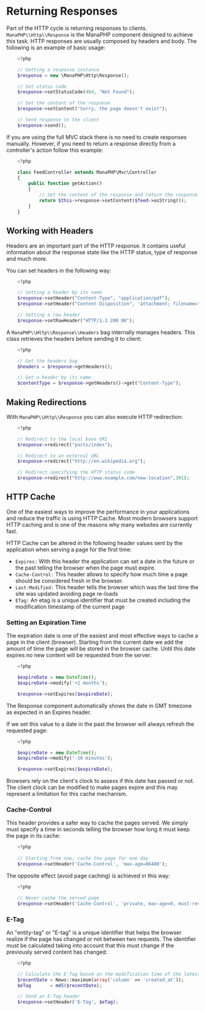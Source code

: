 # Returning Responses

Part of the HTTP cycle is returning responses to clients. `ManaPHP\\Http\\Response` is the ManaPHP
component designed to achieve this task. HTTP responses are usually composed by headers and body. The following is an example of basic usage:

```php
    <?php

    // Getting a response instance
    $response = new \ManaPHP\Http\Response();

    // Set status code
    $response->setStatusCode(404, "Not Found");

    // Set the content of the response
    $response->setContent("Sorry, the page doesn't exist");

    // Send response to the client
    $response->send();
```

If you are using the full MVC stack there is no need to create responses manually. However, if you need to return a response
directly from a controller's action follow this example:

```php
    <?php

    class FeedController extends ManaPHP\Mvc\Controller
    {
        public function getAction()
        {
            // Set the content of the response and return the response
            return $this->response->setContent($feed->asString());
        }
    }
```

## Working with Headers

Headers are an important part of the HTTP response. It contains useful information about the response state like the HTTP status,
type of response and much more.

You can set headers in the following way:

```php
    <?php

    // Setting a header by its name
    $response->setHeader("Content-Type", "application/pdf");
    $response->setHeader("Content-Disposition", 'attachment; filename="downloaded.pdf"');

    // Setting a raw header
    $response->setRawHeader("HTTP/1.1 200 OK");
```

A `ManaPHP\\Http\\Response\\Headers` bag internally manages headers. This class
retrieves the headers before sending it to client:

```php
    <?php

    // Get the headers bag
    $headers = $response->getHeaders();

    // Get a header by its name
    $contentType = $response->getHeaders()->get("Content-Type");
```

## Making Redirections

With `ManaPHP\\Http\\Response` you can also execute HTTP redirection:

```php
    <?php

    // Redirect to the local base URI
    $response->redirect("posts/index");

    // Redirect to an external URL
    $response->redirect("http://en.wikipedia.org");

    // Redirect specifying the HTTP status code
    $response->redirect("http://www.example.com/new-location",301);
```

## HTTP Cache

One of the easiest ways to improve the performance in your applications and reduce the traffic is using HTTP Cache.
Most modern browsers support HTTP caching and is one of the reasons why many websites are currently fast.

HTTP Cache can be altered in the following header values sent by the application when serving a page for the first time:

* `Expires:` With this header the application can set a date in the future or the past telling the browser when the page must expire.
* `Cache-Control:` This header allows to specify how much time a page should be considered fresh in the browser.
* `Last-Modified:` This header tells the browser which was the last time the site was updated avoiding page re-loads
* `ETag:` An etag is a unique identifier that must be created including the modification timestamp of the current page

### Setting an Expiration Time

The expiration date is one of the easiest and most effective ways to cache a page in the client (browser).
Starting from the current date we add the amount of time the page will be stored
in the browser cache. Until this date expires no new content will be requested from the server:

```php
    <?php

    $expireDate = new DateTime();
    $expireDate->modify('+2 months');

    $response->setExpires($expireDate);
```

The Response component automatically shows the date in GMT timezone as expected in an Expires header.

If we set this value to a date in the past the browser will always refresh the requested page:

```php
    <?php

    $expireDate = new DateTime();
    $expireDate->modify('-10 minutes');

    $response->setExpires($expireDate);
```

Browsers rely on the client's clock to assess if this date has passed or not. The client clock can be modified to
make pages expire and this may represent a limitation for this cache mechanism.

### Cache-Control

This header provides a safer way to cache the pages served. We simply must specify a time in seconds telling the browser
how long it must keep the page in its cache:

```php
    <?php
    
    // Starting from now, cache the page for one day
    $response->setHeader('Cache-Control', 'max-age=86400');
```

The opposite effect (avoid page caching) is achieved in this way:

```php
    <?php

    // Never cache the served page
    $response->setHeader('Cache-Control', 'private, max-age=0, must-revalidate');
```

### E-Tag

An "entity-tag" or "E-tag" is a unique identifier that helps the browser realize if the page has changed or not between two requests.
The identifier must be calculated taking into account that this must change if the previously served content has changed:

```php
    <?php

    // Calculate the E-Tag based on the modification time of the latest news
    $recentDate = News::maximum(array('column' => 'created_at'));
    $eTag       = md5($recentDate);

    // Send an E-Tag header
    $response->setHeader('E-Tag', $eTag);
```